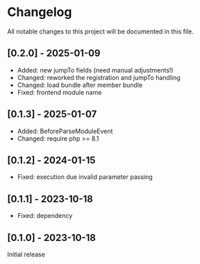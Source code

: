 # Changelog

All notable changes to this project will be documented in this file.

## [0.2.0] - 2025-01-09
- Added: new jumpTo fields (need manual adjustments!)
- Changed: reworked the registration and jumpTo handling
- Changed: load bundle after member bundle
- Fixed: frontend module name

## [0.1.3] - 2025-01-07
- Added: BeforeParseModuleEvent
- Changed: require php >= 8.1

## [0.1.2] - 2024-01-15
- Fixed: execution due invalid parameter passing

## [0.1.1] - 2023-10-18
- Fixed: dependency

## [0.1.0] - 2023-10-18
Initial release